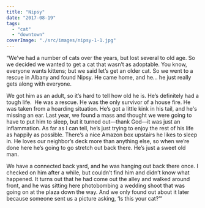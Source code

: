 ```yaml
---
title: "Nipsy"
date: "2017-08-19"
tags: 
  - "cat"
  - "downtown"
coverImage: "./src/images/nipsy-1-1.jpg"
---
```


“We’ve had a number of cats over the years, but lost several to old age. So we decided we wanted to get a cat that wasn’t as adoptable. You know, everyone wants kittens; but we said let’s get an older cat. So we went to a rescue in Albany and found Nipsy. He came home, and he... he just really gets along with everyone.

We got him as an adult, so it’s hard to tell how old he is. He’s definitely had a tough life.  He was a rescue. He was the only survivor of a house fire. He was taken from a hoarding situation. He’s got a little kink in his tail, and he's missing an ear. Last year, we found a mass and thought we were going to have to put him to sleep, but it turned out—thank God—it was just an inflammation. As far as I can tell, he’s just trying to enjoy the rest of his life as happily as possible. There’s a nice Amazon box upstairs he likes to sleep in. He loves our neighbor’s deck more than anything else, so when we’re done here he’s going to go stretch out back there. He’s just a sweet old man.

We have a connected back yard, and he was hanging out back there once. I checked on him after a while, but couldn’t find him and didn’t know what happened. It turns out that he had come out the alley and walked around front, and he was sitting here photobombing a wedding shoot that was going on at the plaza down the way. And we only found out about it later because someone sent us a picture asking, ‘Is this your cat?’”

